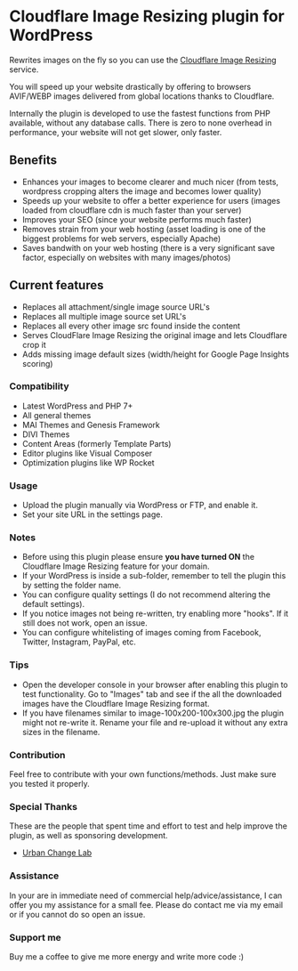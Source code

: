 # Cloudflare Image Resizing plugin for WordPress
 Rewrites images on the fly so you can use the [Cloudflare Image Resizing](https://blog.cloudflare.com/announcing-cloudflare-image-resizing-simplifying-optimal-image-delivery/) service.

 You will speed up your website drastically by offering to browsers AVIF/WEBP images delivered from global locations thanks to Cloudflare.

 Internally the plugin is developed to use the fastest functions from PHP available, without any database calls. There is zero to none overhead in performance, your website will not get slower, only faster.

## Benefits
* Enhances your images to become clearer and much nicer (from tests, wordpress cropping alters the image and becomes lower quality)
* Speeds up your website to offer a better experience for users (images loaded from cloudflare cdn is much faster than your server)
* Improves your SEO (since your website performs much faster)
* Removes strain from your web hosting (asset loading is one of the biggest problems for web servers, especially Apache)
* Saves bandwith on your web hosting (there is a very significant save factor, especially on websites with many images/photos)

## Current features
* Replaces all attachment/single image source URL's
* Replaces all multiple image source set URL's
* Replaces all every other image src found inside the content
* Serves CloudFlare Image Resizing the original image and lets Cloudflare crop it
* Adds missing image default sizes (width/height for Google Page Insights scoring)

### Compatibility
* Latest WordPress and PHP 7+
* All general themes
* MAI Themes and Genesis Framework
* DIVI Themes
* Content Areas (formerly Template Parts)
* Editor plugins like Visual Composer
* Optimization plugins like WP Rocket

### Usage
* Upload the plugin manually via WordPress or FTP, and enable it.
* Set your site URL in the settings page.

### Notes
* Before using this plugin please ensure **you have turned ON** the Cloudflare Image Resizing feature for your domain.
* If your WordPress is inside a sub-folder, remember to tell the plugin this by setting the folder name.
* You can configure quality settings (I do not recommend altering the default settings).
* If you notice images not being re-written, try enabling more "hooks". If it still does not work, open an issue.
* You can configure whitelisting of images coming from Facebook, Twitter, Instagram, PayPal, etc.

### Tips
* Open the developer console in your browser after enabling this plugin to test functionality. Go to "Images" tab and see if the all the downloaded images have the Cloudflare Image Resizing format.
* If you have filenames similar to image-100x200-100x300.jpg the plugin might not re-write it. Rename your file and re-upload it without any extra sizes in the filename.

### Contribution
 Feel free to contribute with your own functions/methods. Just make sure you tested it properly.

### Special Thanks
 These are the people that spent time and effort to test and help improve the plugin, as well as sponsoring development.

* [Urban Change Lab](https://www.urbanchangelab.com)

### Assistance
 In your are in immediate need of commercial help/advice/assistance, I can offer you my assistance for a small fee.
 Please do contact me via my email or if you cannot do so open an issue.
 
### Support me
 Buy me a coffee to give me more energy and write more code :)
